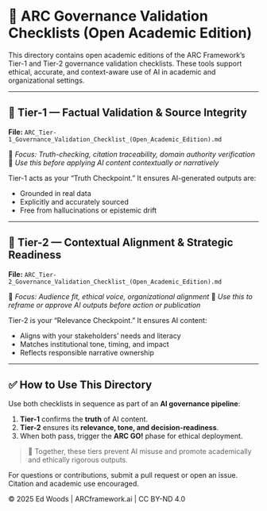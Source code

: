 # 📂 ARC Governance Validation Checklists (Open Academic Edition)

This directory contains open academic editions of the ARC Framework’s Tier-1 and Tier-2 governance validation checklists. These tools support ethical, accurate, and context-aware use of AI in academic and organizational settings.

---

## 📘 Tier-1 — Factual Validation & Source Integrity

**File:** `ARC_Tier-1_Governance_Validation_Checklist_(Open_Academic_Edition).md`

🔹 *Focus: Truth-checking, citation traceability, domain authority verification*
🔹 *Use this before applying AI content contextually or narratively*

Tier-1 acts as your “Truth Checkpoint.” It ensures AI-generated outputs are:

* Grounded in real data
* Explicitly and accurately sourced
* Free from hallucinations or epistemic drift

---

## 📙 Tier-2 — Contextual Alignment & Strategic Readiness

**File:** `ARC_Tier-2_Governance_Validation_Checklist_(Open_Academic_Edition).md`

🔸 *Focus: Audience fit, ethical voice, organizational alignment*
🔸 *Use this to reframe or approve AI outputs before action or publication*

Tier-2 is your “Relevance Checkpoint.” It ensures AI content:

* Aligns with your stakeholders’ needs and literacy
* Matches institutional tone, timing, and impact
* Reflects responsible narrative ownership

---

## ✅ How to Use This Directory

Use both checklists in sequence as part of an **AI governance pipeline**:

1. **Tier-1** confirms the **truth** of AI content.
2. **Tier-2** ensures its **relevance, tone, and decision-readiness**.
3. When both pass, trigger the **ARC GO!** phase for ethical deployment.

> 📌 Together, these tiers prevent AI misuse and promote academically and ethically rigorous outputs.

For questions or contributions, submit a pull request or open an issue. Citation and academic use encouraged.

© 2025 Ed Woods | ARCframework.ai | CC BY-ND 4.0
